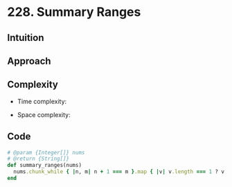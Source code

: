 # 228. Summary Ranges

## Intuition

## Approach
<!-- Describe your approach to solving the problem. -->

## Complexity

- Time complexity:
<!-- Add your time complexity here, e.g. $$O(n)$$ -->

- Space complexity:
<!-- Add your space complexity here, e.g. $$O(n)$$ -->

## Code

```ruby
# @param {Integer[]} nums
# @return {String[]}
def summary_ranges(nums)
  nums.chunk_while { |n, m| n + 1 === m }.map { |v| v.length === 1 ? v[0].to_s : "#{v[0]}->#{v[-1]}" }
end
```
